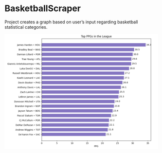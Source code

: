 # BasketballScraper
Project creates a graph based on user’s input regarding basketball statistical categories.

![alt text](./sampleoutputppg.png)
